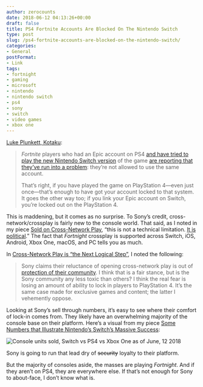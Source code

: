 ```yaml
---
author: zerocounts
date: 2018-06-12 04:13:26+00:00
draft: false
title: PS4 Fortnite Accounts Are Blocked On The Nintendo Switch
type: post
slug: /ps4-fortnite-accounts-are-blocked-on-the-nintendo-switch/
categories:
- General
postFormat:
- Link
tags:
- fortnight
- gaming
- microsoft
- nintendo
- nintendo switch
- ps4
- sony
- switch
- video games
- xbox one
---
```


[Luke Plunkett, Kotaku](https://kotaku.com/ps4-fortnite-accounts-are-blocked-on-the-nintendo-switc-1826783281):

> _Fortnite_ players who had an Epic account on PS4 [and have tried to play the new Nintendo Switch version](https://kotaku.com/fortnite-goes-live-on-switch-today-1826764426) of the game [are reporting that they’ve run into a problem](https://www.reddit.com/r/FortNiteBR/comments/8qmly8/we_need_to_be_making_a_huge_deal_about_the_ps4/): they’re not allowed to use the same account.
>
> That’s right, if you have played the game on PlayStation 4—even just once—that’s enough to have got your account locked to that system. It goes the other way too; if you link your Epic account on Switch, you’re locked out on the PlayStation 4.

This is maddening, but it comes as no surprise. To Sony’s credit, cross-network/crossplay is fairly new to the console world. That said, as I noted in my piece [Sold on Cross-Network Play](/2017/06/18/sold-on-cross-network-play/), “this is not a technical limitation. [It is political](https://www.polygon.com/2017/6/13/15794464/sony-cross-platform-play-rocket-league-minecraft).” The fact that _Fortnight_ crossplay is supported across Switch, iOS, Android, Xbox One, macOS, and PC tells you as much.

In [Cross-Network Play is “the Next Logical Step”](/2018/03/25/cross-network-play-is-the-next-logical-step/), I noted the following:

> Sony claims their reluctance of opening cross-network play is out of [protection of their community](https://www.eurogamer.net/articles/2017-06-13-sony-defends-decision-to-block-cross-play-with-xbox-one-and-nintendo-switch). I think that is a fair stance, but is the Sony community any less toxic than others? I think the real fear is losing an amount of ability to lock in players to PlayStation 4. It’s the same case made for exclusive games and content; the latter I vehemently oppose.

Looking at Sony’s sell through numbers, it’s easy to see where their comfort of lock-in comes from. They likely have an overwhelming majority of the console base on their platform. Here’s a visual from my piece [Some Numbers that Illustrate Nintendo’s Switch’s Massive Success](/2018/04/26/some-numbers-that-illustrate-nintendo-switchs-massive-success/):

![Console units sold, Switch vs PS4 vs Xbox One as of June, 12 2018](/2018-06-12-units-sold-switch-ps4-xboxone.png)

Sony is going to run that lead dry of ~~security~~ loyalty to their platform.

But the majority of consoles aside, the masses are playing _Fortnight_. And if they aren’t on PS4, they are everywhere else. If that’s not enough for Sony to about-face, I don’t know what is.